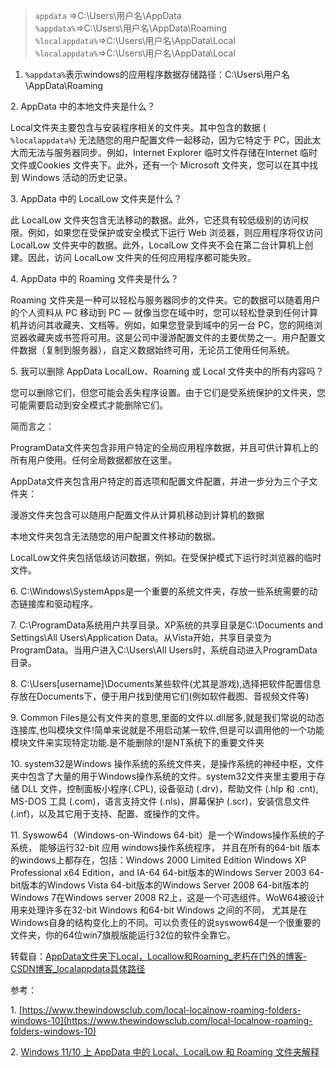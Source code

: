 > `appdata` =>C:\\Users\\用户名\\AppData  
> `%appdata%`=>C:\\Users\\用户名\\AppData\\Roaming  
> `%localappdata%`=>C:\\Users\\用户名\\AppData\\Local  
> `%localappdata%`=>C:\\Users\\用户名\\AppData\\Local

1.  `%appdata%`表示windows的应用程序数据存储路径：C:\\Users\\用户名\\AppData\\Roaming

2\. AppData 中的本地文件夹是什么？

Local文件夹主要包含与安装程序相关的文件夹。其中包含的数据 ( `%localappdata%`) 无法随您的用户配置文件一起移动，因为它特定于 PC，因此太大而无法与服务器同步。例如，Internet Explorer 临时文件存储在Internet 临时文件或Cookies 文件夹下。此外，还有一个 Microsoft 文件夹，您可以在其中找到 Windows 活动的历史记录。

3\. AppData 中的 LocalLow 文件夹是什么？

此 LocalLow 文件夹包含无法移动的数据。此外，它还具有较低级别的访问权限。例如，如果您在受保护或安全模式下运行 Web 浏览器，则应用程序将仅访问 LocalLow 文件夹中的数据。此外，LocalLow 文件夹不会在第二台计算机上创建。因此，访问 LocalLow 文件夹的任何应用程序都可能失败。

4\. AppData 中的 Roaming 文件夹是什么？

Roaming 文件夹是一种可以轻松与服务器同步的文件夹。它的数据可以随着用户的个人资料从 PC 移动到 PC — 就像当您在域中时，您可以轻松登录到任何计算机并访问其收藏夹、文档等。例如，如果您登录到域中的另一台 PC，您的网络浏览器收藏夹或书签将可用。这是公司中漫游配置文件的主要优势之一。用户配置文件数据（复制到服务器），自定义数据始终可用，无论员工使用任何系统。

5\. 我可以删除 AppData LocalLow、Roaming 或 Local 文件夹中的所有内容吗？

您可以删除它们，但您可能会丢失程序设置。由于它们是受系统保护的文件夹，您可能需要启动到安全模式才能删除它们。

简而言之：

ProgramData文件夹包含非用户特定的全局应用程序数据，并且可供计算机上的所有用户使用。任何全局数据都放在这里。

AppData文件夹包含用户特定的首选项和配置文件配置，并进一步分为三个子文件夹：

漫游文件夹包含可以随用户配置文件从计算机移动到计算机的数据

本地文件夹包含无法随您的用户配置文件移动的数据。

LocalLow文件夹包括低级访问数据，例如。在受保护模式下运行时浏览器的临时文件。

6\. C:\\Windows\\SystemApps是一个重要的系统文件夹，存放一些系统需要的动态链接库和驱动程序。

7\. C:\\ProgramData系统用户共享目录。XP系统的共享目录是C:\\Documents and Settings\\All Users\\Application Data。从Vista开始，共享目录变为ProgramData。当用户进入C:\\Users\\All Users时，系统自动进入ProgramData目录。

8\. C:\\Users\[username\]\\Documents某些软件(尤其是游戏),选择把软件配置信息存放在Documents下，便于用户找到使用它们(例如软件截图、音视频文件等)

9\. Common Files是公有文件夹的意思,里面的文件以.dll居多,就是我们常说的动态连接库,也叫模块文件!简单来说就是不用启动某一软件,但是可以调用他的一个功能模块文件来实现特定功能.是不能删除的!是NT系统下的重要文件夹

10\. system32是Windows 操作系统的系统文件夹，是操作系统的神经中枢，文件夹中包含了大量的用于Windows操作系统的文件。system32文件夹里主要用于存储 DLL 文件，控制面板小程序(.CPL), 设备驱动 (.drv)，帮助文件 (.hlp 和 .cnt), MS-DOS 工具 (.com)，语言支持文件 (.nls)，屏幕保护 (.scr)，安装信息文件 (.inf)，以及其它用于支持、配置、或操作的文件。

11\. Syswow64（Windows-on-Windows 64-bit）是一个Windows操作系统的子系统， 能够运行32-bit 应用 windows操作系统程序， 并且在所有的64-bit 版本的windows上都存在，包括：Windows 2000 Limited Edition Windows XP Professional x64 Edition，and IA-64 64-bit版本的Windows Server 2003 64-bit版本的Windows Vista 64-bit版本的Windows Server 2008 64-bit版本的Windows 7在Windows server 2008 R2上，这是一个可选组件。WoW64被设计用来处理许多在32-bit Windows 和64-bit Windows 之间的不同， 尤其是在Windows自身的结构变化上的不同。可以负责任的说syswow64是一个很重要的文件夹，你的64位win7旗舰版能运行32位的软件全靠它。

转载自：[AppData文件夹下Local，Locallow和Roaming_老朽在门外的博客-CSDN博客_localappdata具体路径](https://blog.csdn.net/weixin_41167925/article/details/125479474?ops_request_misc=&request_id=&biz_id=102&utm_term=%E5%BF%AB%E9%80%9F%E6%89%93%E5%BC%80%20AppData%5CLocal&utm_medium=distribute.pc_search_result.none-task-blog-2~all~sobaiduweb~default-3-125479474.142%5Ev35%5Eexperiment_28w_v1&spm=1018.2226.3001.4187)

参考：

1\. [https://www.thewindowsclub.com/local-localnow-roaming-folders-windows-10](https://www.thewindowsclub.com/local-localnow-roaming-folders-windows-10)

2\. [Windows 11/10 上 AppData 中的 Local、LocalLow 和 Roaming 文件夹解释](https://www.cnblogs.com/2018shawn/p/15847915.html)